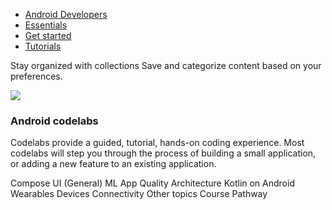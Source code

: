 -   [Android Developers](https://developer.android.com/)
-   [Essentials](https://developer.android.com/get-started)
-   [Get started](https://developer.android.com/get-started/overview)
-   [Tutorials](https://developer.android.com/get-started/codelabs)

Stay organized with collections Save and categorize content based on your preferences.

![](https://developer.android.com/static/images/hero-assets/android-codelabs.svg)

### Android codelabs

Codelabs provide a guided, tutorial, hands-on coding experience. Most codelabs will step you through the process of building a small application, or adding a new feature to an existing application.

 Compose UI (General) ML App Quality Architecture Kotlin on Android Wearables Devices Connectivity Other topics Course Pathway